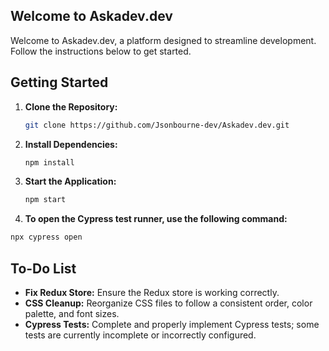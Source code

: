 ## Welcome to Askadev.dev

Welcome to Askadev.dev, a platform designed to streamline development. Follow the instructions below to get started.


## Getting Started
1. **Clone the Repository:**

   ```bash
   git clone https://github.com/Jsonbourne-dev/Askadev.dev.git
   ```

2. **Install Dependencies:**

   ```bash
   npm install
   ```

3. **Start the Application:**

   ```bash
   npm start
   ```

4. **To open the Cypress test runner, use the following command:**

```bash
npx cypress open
```

## To-Do List

- **Fix Redux Store:** Ensure the Redux store is working correctly.
- **CSS Cleanup:** Reorganize CSS files to follow a consistent order, color palette, and font sizes.
- **Cypress Tests:** Complete and properly implement Cypress tests; some tests are currently incomplete or incorrectly configured.
